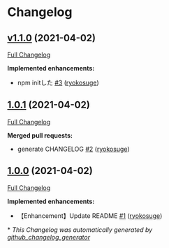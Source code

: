 # Changelog

## [v1.1.0](https://github.com/ryokosuge/changelog-generator-sample/tree/v1.1.0) (2021-04-02)

[Full Changelog](https://github.com/ryokosuge/changelog-generator-sample/compare/1.0.1...v1.1.0)

**Implemented enhancements:**

- npm initした [\#3](https://github.com/ryokosuge/changelog-generator-sample/pull/3) ([ryokosuge](https://github.com/ryokosuge))

## [1.0.1](https://github.com/ryokosuge/changelog-generator-sample/tree/1.0.1) (2021-04-02)

[Full Changelog](https://github.com/ryokosuge/changelog-generator-sample/compare/1.0.0...1.0.1)

**Merged pull requests:**

- generate CHANGELOG [\#2](https://github.com/ryokosuge/changelog-generator-sample/pull/2) ([ryokosuge](https://github.com/ryokosuge))

## [1.0.0](https://github.com/ryokosuge/changelog-generator-sample/tree/1.0.0) (2021-04-02)

[Full Changelog](https://github.com/ryokosuge/changelog-generator-sample/compare/e296b65a23af36d71be86ae72c4f423e1777be2e...1.0.0)

**Implemented enhancements:**

- 【Enhancement】Update README [\#1](https://github.com/ryokosuge/changelog-generator-sample/pull/1) ([ryokosuge](https://github.com/ryokosuge))



\* *This Changelog was automatically generated by [github_changelog_generator](https://github.com/github-changelog-generator/github-changelog-generator)*
